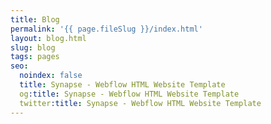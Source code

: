 ```yaml
---
title: Blog
permalink: '{{ page.fileSlug }}/index.html'
layout: blog.html
slug: blog
tags: pages
seo:
  noindex: false
  title: Synapse - Webflow HTML Website Template
  og:title: Synapse - Webflow HTML Website Template
  twitter:title: Synapse - Webflow HTML Website Template
---
```



